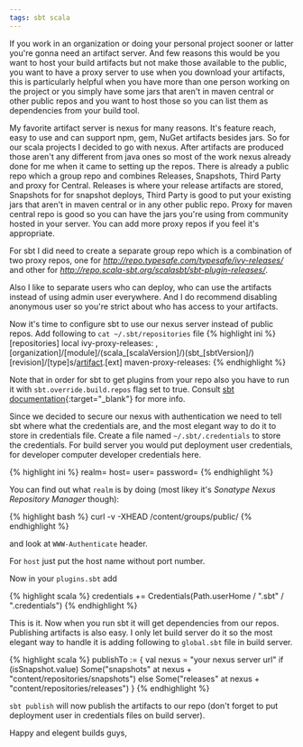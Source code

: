 ```yaml
---
tags: sbt scala
---
```


If you work in an organization or doing your personal project sooner or latter
you're gonna need an artifact server. And few reasons this would be you want to
host your build artifacts but not make those available to the public, you want
to have a proxy server to use when you download your artifacts, this is
particularly
helpful when you have more than one person working on the project or you simply
have some jars that aren't in maven central or other public repos and you want
to host those so you can list them as dependencies from your build tool.

My favorite artifact server is nexus for many reasons. It's feature reach, easy
to use and can support npm, gem, NuGet artifacts besides jars. So for our scala
projects I decided to go with nexus. After artifacts are produced those aren't
any different from java ones so most of the work nexus already done for me when
it came to setting up the repos. There is already a public repo which a group
repo and combines Releases, Snapshots, Third Party and proxy for Central.
Releases is where your release artifacts are stored, Snapshots for for snapshot
deploys, Third Party is good to put your existing jars that aren't in maven
central or in any other public repo. Proxy for maven central repo is good so you
can have the jars you're using from community hosted in your server. You can add
more proxy repos if you feel it's appropriate.

For sbt I did need to create a separate group repo which is a combination of two
proxy repos, one for *http://repo.typesafe.com/typesafe/ivy-releases/* and other
for *http://repo.scala-sbt.org/scalasbt/sbt-plugin-releases/*.

Also I like to separate users who can deploy, who can use the artifacts instead
of using admin user everywhere. And I do recommend disabling anonymous user so
you're strict about who has access to your artifacts.

Now it's time to configure sbt to use our nexus server instead of public repos.
Add following to ```cat ~/.sbt/repositories``` file
{% highlight ini %}
[repositories]
  local
    ivy-proxy-releases: <your ivy repo>, [organization]/[module]/(scala_[scalaVersion]/)(sbt_[sbtVersion]/)[revision]/[type]s/[artifact](-[classifier]).[ext]
    maven-proxy-releases:<your maven reop> 
{% endhighlight %}

Note that in order for sbt to get plugins from your repo also you have to run
it with
```sbt.override.build.repos``` flag set to true. Consult
[sbt documentation](http://www.scala-sbt.org/0.12.2/docs/Detailed-Topics/Proxy-Repositories.html){:target="_blank"}
for more info.

Since we decided to secure our nexus with authentication we need to tell sbt
where what the credentials are, and the most elegant way to do it to store
in credentials file. Create a file named ```~/.sbt/.credentials``` to store the
credentials. For build server you would put deployment user credentials, for
developer computer developer credentials here.

{% highlight ini %}
realm=<realm here>
host=<host here>
user=<user name here>
password=<passord here>
{% endhighlight %}

You can find out what ```realm``` is by doing (most likey it's
*Sonatype Nexus Repository Manager* though):

{% highlight bash %}
curl -v -XHEAD <urt nexus url>/content/groups/public/
{% endhighlight %}

and look at  ```WWW-Authenticate``` header.

For ```host``` just put the host name without port number.

Now in your ```plugins.sbt``` add

{% highlight scala %}
credentials += Credentials(Path.userHome / ".sbt" / ".credentials")
{% endhighlight %}

This is it. Now when you run sbt it will get dependencies from our repos.
Publishing artifacts is also easy. I only let build server do it so the most
elegant way to handle it is adding following to ```global.sbt``` file in
build server.

{% highlight scala %}
publishTo := {
  val nexus = "your nexus server url"
  if (isSnapshot.value)
    Some("snapshots" at nexus + "content/repositories/snapshots")
  else
    Some("releases"  at nexus + "content/repositories/releases")
}
{% endhighlight %}

```sbt publish``` will now publish the artifacts to our repo (don't forget to
put deployment user in credentials files on build server).

Happy and elegent builds guys,
